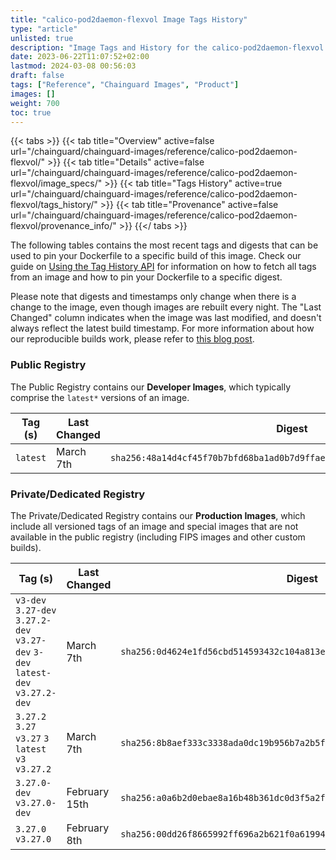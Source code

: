 ```yaml
---
title: "calico-pod2daemon-flexvol Image Tags History"
type: "article"
unlisted: true
description: "Image Tags and History for the calico-pod2daemon-flexvol Chainguard Image"
date: 2023-06-22T11:07:52+02:00
lastmod: 2024-03-08 00:56:03
draft: false
tags: ["Reference", "Chainguard Images", "Product"]
images: []
weight: 700
toc: true
---
```


{{< tabs >}}
{{< tab title="Overview" active=false url="/chainguard/chainguard-images/reference/calico-pod2daemon-flexvol/" >}}
{{< tab title="Details" active=false url="/chainguard/chainguard-images/reference/calico-pod2daemon-flexvol/image_specs/" >}}
{{< tab title="Tags History" active=true url="/chainguard/chainguard-images/reference/calico-pod2daemon-flexvol/tags_history/" >}}
{{< tab title="Provenance" active=false url="/chainguard/chainguard-images/reference/calico-pod2daemon-flexvol/provenance_info/" >}}
{{</ tabs >}}

The following tables contains the most recent tags and digests that can be used to pin your Dockerfile to a specific build of this image. Check our guide on [Using the Tag History API](/chainguard/chainguard-images/using-the-tag-history-api/) for information on how to fetch all tags from an image and how to pin your Dockerfile to a specific digest.

Please note that digests and timestamps only change when there is a change to the image, even though images are rebuilt every night. The "Last Changed" column indicates when the image was last modified, and doesn't always reflect the latest build timestamp. For more information about how our reproducible builds work, please refer to [this blog post](https://www.chainguard.dev/unchained/reproducing-chainguards-reproducible-image-builds).

### Public Registry
The Public Registry contains our **Developer Images**, which typically comprise the `latest*` versions of an image.

| Tag (s)   | Last Changed | Digest                                                                    |
|-----------|--------------|---------------------------------------------------------------------------|
|  `latest` | March 7th    | `sha256:48a14d4cf45f70b7bfd68ba1ad0b7d9ffae11c97786e41c17495cdfbfb1fef66` |


### Private/Dedicated Registry
The Private/Dedicated Registry contains our **Production Images**, which include all versioned tags of an image and special images that are not available in the public registry (including FIPS images and other custom builds).

| Tag (s)                                                                          | Last Changed  | Digest                                                                    |
|----------------------------------------------------------------------------------|---------------|---------------------------------------------------------------------------|
|  `v3-dev` `3.27-dev` `3.27.2-dev` `v3.27-dev` `3-dev` `latest-dev` `v3.27.2-dev` | March 7th     | `sha256:0d4624e1fd56cbd514593432c104a813ead448dcd1d7463227cb217a49543a16` |
|  `3.27.2` `3.27` `v3.27` `3` `latest` `v3` `v3.27.2`                             | March 7th     | `sha256:8b8aef333c3338ada0dc19b956b7a2b5f195d8c8e01bad07492625367017027c` |
|  `3.27.0-dev` `v3.27.0-dev`                                                      | February 15th | `sha256:a0a6b2d0ebae8a16b48b361dc0d3f5a2f975600aeb59c1026f842ff09a2a6e85` |
|  `3.27.0` `v3.27.0`                                                              | February 8th  | `sha256:00dd26f8665992ff696a2b621f0a619948c35466cce5a3f2f2d610b7c3d8a0d9` |

